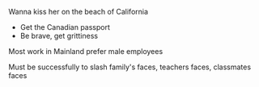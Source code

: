 Wanna kiss her on the beach of California
- Get the Canadian passport
- Be brave, get grittiness

Most work in Mainland prefer male employees

Must be successfully to slash family's faces, teachers faces, classmates faces



